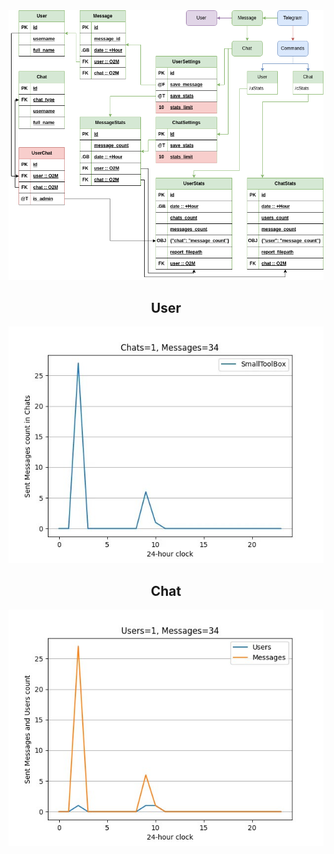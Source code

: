 <div align="center">
  <img src="./static/TgBot.png" />
</div>


<div align="center">
  <h2>User</h2>
  <img src="./static/UserStats.jpg" />
</div>


<div align="center">
  <h2>Chat</h2>
  <img src="./static/ChatStats.jpg" />
</div>
